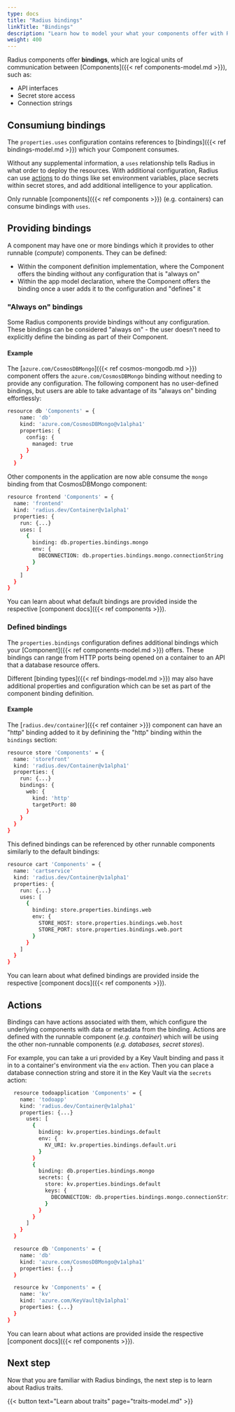 ```yaml
---
type: docs
title: "Radius bindings"
linkTitle: "Bindings"
description: "Learn how to model your what your components offer with Radius bindings."
weight: 400
---
```


Radius components offer **bindings**, which are logical units of communication between [Components]({{< ref components-model.md >}}), such as:

- API interfaces
- Secret store access
- Connection strings

## Consumiung bindings

The `properties.uses` configuration contains references to [bindings]({{< ref bindings-model.md >}}) which your Component consumes.

Without any supplemental information, a `uses` relationship tells Radius in what order to deploy the resources. With additional configuration, Radius can use [actions](#actions) to do things like set environment variables, place secrets within secret stores, and add additional intelligence to your application.

Only runnable [components]({{< ref components >}}) (e.g. containers) can consume bindings with `uses`.

## Providing bindings

A component may have one or more bindings which it provides to other runnable (*compute*) components. They can be defined:

- Within the component definition implementation, where the Component offers the binding without any configuration that is "always on"
- Within the app model declaration, where the Component offers the binding once a user adds it to the configuration and "defines" it

### "Always on" bindings

Some Radius components provide bindings without any configuration. These bindings can be considered "always on" - the user doesn't need to explicitly define the binding as part of their Component.

#### Example

The [`azure.com/CosmosDBMongo`]({{< ref cosmos-mongodb.md >}}) component offers  the `azure.com/CosmosDBMongo` binding without needing to provide any configuration. The following component has no user-defined bindings, but users are able to take advantage of its "always on" binding effortlessly:

```sh
resource db 'Components' = {
    name: 'db'
    kind: 'azure.com/CosmosDBMongo@v1alpha1'
    properties: {
      config: {
        managed: true
      }
    }
  }
```

Other components in the application are now able consume the `mongo` binding from that CosmosDBMongo component:

```sh
resource frontend 'Components' = {
  name: 'frontend'
  kind: 'radius.dev/Container@v1alpha1'
  properties: {
    run: {...}
    uses: [
      {
        binding: db.properties.bindings.mongo
        env: {
          DBCONNECTION: db.properties.bindings.mongo.connectionString
        }
      }
    ]
  }
}
```

You can learn about what default bindings are provided inside the respective [component docs]({{< ref components >}}).

### Defined bindings

The `properties.bindings` configuration defines additional bindings which your [Component]({{< ref components-model.md >}}) offers. These bindings can range from HTTP ports being opened on a container to an API that a database resource offers.

Different [binding types]({{< ref bindings-model.md >}}) may also have additional properties and configuration which can be set as part of the component binding definition.

#### Example

The [`radius.dev/container`]({{< ref container >}}) component can have an "http" binding added to it by definining the "http" binding within the `bindings` section:

```sh
resource store 'Components' = {
  name: 'storefront'
  kind: 'radius.dev/Container@v1alpha1'
  properties: {
    run: {...}
    bindings: {
      web: {
        kind: 'http'
        targetPort: 80
      }
    }
  }
}
```

This defined bindings can be referenced by other runnable components similarly to the default bindings:

```sh
resource cart 'Components' = {
  name: 'cartservice'
  kind: 'radius.dev/Container@v1alpha1'
  properties: {
    run: {...}
    uses: [
      {
        binding: store.properties.bindings.web
        env: {
          STORE_HOST: store.properties.bindings.web.host
          STORE_PORT: store.properties.bindings.web.port
        }
      }
    ]
  }
}    
```

You can learn about what defined bindings are provided inside the respective [component docs]({{< ref components >}}).

## Actions

Bindings can have actions associated with them, which configure the underlying components with data or metadata from the binding. Actions are defined with the runnable component (*e.g. container*) which will be using the other non-runnable components (*e.g. databases, secret stores*).

For example, you can take a uri provided by a Key Vault binding and pass it in to a container's environment via the `env` action. Then you can place a database connection string and store it in the Key Vault via the `secrets` action:

```sh
  resource todoapplication 'Components' = {
    name: 'todoapp'
    kind: 'radius.dev/Container@v1alpha1'
    properties: {...}
      uses: [
        {
          binding: kv.properties.bindings.default
          env: {
            KV_URI: kv.properties.bindings.default.uri
          }
        }
        {
          binding: db.properties.bindings.mongo
          secrets: {
            store: kv.properties.bindings.default
            keys: {
              DBCONNECTION: db.properties.bindings.mongo.connectionString
            }
          }
        }
      ]
    }
  }

  resource db 'Components' = {
    name: 'db'
    kind: 'azure.com/CosmosDBMongo@v1alpha1'
    properties: {...}
  }

  resource kv 'Components' = {
    name: 'kv'
    kind: 'azure.com/KeyVault@v1alpha1'
    properties: {...}
  }
}
```

You can learn about what actions are provided inside the respective [component docs]({{< ref components >}}).

## Next step

Now that you are familiar with Radius bindings, the next step is to learn about Radius traits.

{{< button text="Learn about traits" page="traits-model.md" >}}
